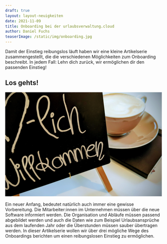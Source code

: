 ```yaml
---
draft: true
layout: layout-neuigkeiten
date: 2021-11-09
title: Onboarding bei der urlaubsverwaltung.cloud
author: Daniel Fuchs
teaserImage: /static/img/onboarding.jpg
---
```


Damit der Einstieg reibungslos läuft haben wir eine kleine Artikelserie zusammengestellt, die die verschiedenen Möglichkeiten zum Onboarding beschreibt.
In jedem Fall: Lehn dich zurück, wir ermöglichen dir den passenden Einstieg!

<!-- more -->

## Los gehts!

<div class="flex flex-col items-center mt-2 lg:flex-row lg:space-x-8 lg:mb-8">
  <div>
    <img class="mx-auto lg:max-w-md lg:h-72" src="/static/img/onboarding.jpg" alt="Herzlich Wilkommen">
  </div>
  <div class="max-w-none lg:max-w-screen">
    <p class="mt-4 lg:mb-4">
      Ein neuer Anfang, bedeutet natürlich auch immer eine gewisse Vorbereitung. Die Mitarbeiter:innen im Unternehmen müssen über die neue Software informiert werden. Die Organisation und Abläufe müssen passend abgebildet werden und auch die Daten wie zum Beispiel Urlaubsansprüche aus dem laufenden Jahr oder die Überstunden müssen sauber übertragen werden. In dieser Artikelserie wollen wir über drei mögliche Wege des Onboardings berichten um einen reibungslosen Einstieg zu ermöglichen.
    </p>
  </div>
</div>